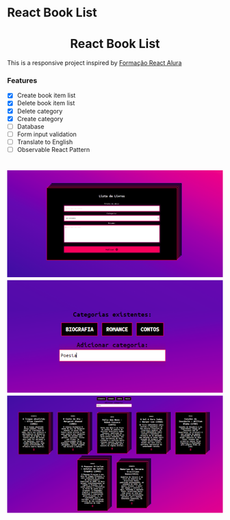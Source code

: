 # React Book List

<h1 align="center">React Book List</h1>

<p>This is a responsive project inspired by <a href="https://github.com/alura-cursos/1841-react-observable">Formação React Alura</a></p>

### Features

- [X] Create book item list
- [X] Delete book item list
- [X] Delete category
- [X] Create category
- [ ] Database
- [ ] Form input validation
- [ ] Translate to English
- [ ] Observable React Pattern

<h1 align="center">
  <img alt="Book List" src="home_book_list.PNG" />
  <img alt="Book List" src="home_categories.PNG" />
  <img alt="Book List" src="home_notas.PNG" />
</h1>
